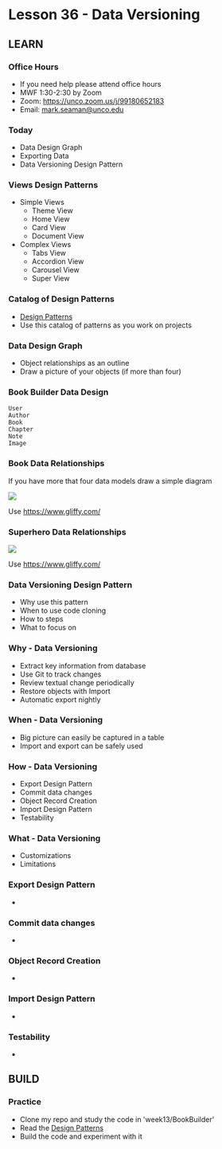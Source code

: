 # Lesson 36 - Data Versioning


## LEARN

### Office Hours
* If you need help please attend office hours
* MWF  1:30-2:30 by Zoom
* Zoom:  https://unco.zoom.us/j/99180652183
* Email: mark.seaman@unco.edu      


### Today
* Data Design Graph
* Exporting Data
* Data Versioning Design Pattern


### Views Design Patterns 
- Simple Views
    * Theme View
    * Home View
    * Card View
    * Document View
- Complex Views
    * Tabs View
    * Accordion View
    * Carousel View
    * Super View


### Catalog of Design Patterns
* [Design Patterns](/course/bacs350/docs/DesignPatterns)
* Use this catalog of patterns as you work on projects


### Data Design Graph
* Object relationships as an outline
* Draw a picture of your objects (if more than four)


### Book Builder Data Design

```
User
Author
Book
Chapter
Note
Image
```

### Book Data Relationships
If you have more that four data models draw a simple diagram

![](img/Book_Data.png)

Use https://www.gliffy.com/


### Superhero Data Relationships

![](img/Superhero.png)

Use https://www.gliffy.com/


### Data Versioning Design Pattern
* Why use this pattern
* When to use code cloning
* How to steps
* What to focus on


### Why - Data Versioning
* Extract key information from database
* Use Git to track changes
* Review textual change periodically
* Restore objects with Import
* Automatic export nightly


### When - Data Versioning
* Big picture can easily be captured in a table
* Import and export can be safely used


### How - Data Versioning
* Export Design Pattern
* Commit data changes
* Object Record Creation
* Import Design Pattern
* Testability


### What - Data Versioning
* Customizations
* Limitations


### Export Design Pattern
* 


### Commit data changes
* 


### Object Record Creation
* 


### Import Design Pattern
* 


### Testability
* 



## BUILD

### Practice
* Clone my repo and study the code in 'week13/BookBuilder'
* Read the [Design Patterns](/course/bacs350/docs/DesignPatterns)
* Build the code and experiment with it

